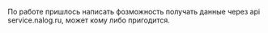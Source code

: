 По работе пришлось написать фозможность получать данные через api service.nalog.ru, может кому либо пригодится.
